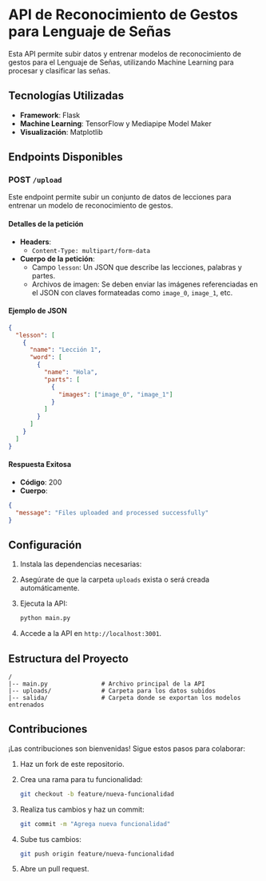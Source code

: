 # API de Reconocimiento de Gestos para Lenguaje de Señas

Esta API permite subir datos y entrenar modelos de reconocimiento de gestos para el Lenguaje de Señas, utilizando Machine Learning para procesar y clasificar las señas.

## Tecnologías Utilizadas

- **Framework**: Flask
- **Machine Learning**: TensorFlow y Mediapipe Model Maker
- **Visualización**: Matplotlib

## Endpoints Disponibles

### POST `/upload`

Este endpoint permite subir un conjunto de datos de lecciones para entrenar un modelo de reconocimiento de gestos.

#### Detalles de la petición

- **Headers**:
  - `Content-Type: multipart/form-data`
- **Cuerpo de la petición**:
  - Campo `lesson`: Un JSON que describe las lecciones, palabras y partes.
  - Archivos de imagen: Se deben enviar las imágenes referenciadas en el JSON con claves formateadas como `image_0`, `image_1`, etc.

#### Ejemplo de JSON

```json
{
  "lesson": [
    {
      "name": "Lección 1",
      "word": [
        {
          "name": "Hola",
          "parts": [
            {
              "images": ["image_0", "image_1"]
            }
          ]
        }
      ]
    }
  ]
}
```

#### Respuesta Exitosa

- **Código**: 200
- **Cuerpo**:

```json
{
  "message": "Files uploaded and processed successfully"
}
```

## Configuración

1. Instala las dependencias necesarias:

2. Asegúrate de que la carpeta `uploads` exista o será creada automáticamente.

3. Ejecuta la API:

   ```bash
   python main.py
   ```

4. Accede a la API en `http://localhost:3001`.

## Estructura del Proyecto

```text
/
|-- main.py               # Archivo principal de la API
|-- uploads/              # Carpeta para los datos subidos
|-- salida/               # Carpeta donde se exportan los modelos entrenados
```

## Contribuciones

¡Las contribuciones son bienvenidas! Sigue estos pasos para colaborar:

1. Haz un fork de este repositorio.
2. Crea una rama para tu funcionalidad:

   ```bash
   git checkout -b feature/nueva-funcionalidad
   ```

3. Realiza tus cambios y haz un commit:

   ```bash
   git commit -m "Agrega nueva funcionalidad"
   ```

4. Sube tus cambios:

   ```bash
   git push origin feature/nueva-funcionalidad
   ```

5. Abre un pull request.
